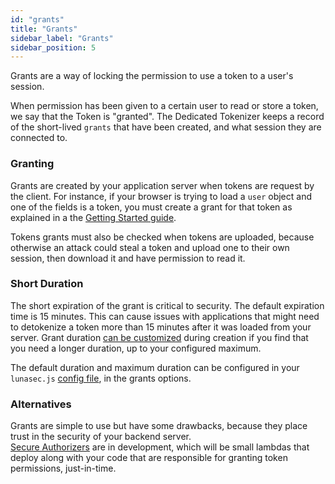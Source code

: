 ```yaml
---
id: "grants"
title: "Grants"
sidebar_label: "Grants"
sidebar_position: 5
---
```

<!--
  ~ Copyright by LunaSec (owned by Refinery Labs, Inc)
  ~
  ~ Licensed under the Creative Commons Attribution-ShareAlike 4.0 International
  ~ (the "License"); you may not use this file except in compliance with the
  ~ License. You may obtain a copy of the License at
  ~
  ~ https://creativecommons.org/licenses/by-sa/4.0/legalcode
  ~
  ~ See the License for the specific language governing permissions and
  ~ limitations under the License.
  ~
-->

Grants are a way of locking the permission to use a token to a user's session.

When permission has been given to a certain user to read or store a token, we say that the Token is "granted".
The Dedicated Tokenizer keeps a record of the short-lived `grants` that have been created, and what session they are connected to.

### Granting
Grants are created by your application server when tokens are request by the client.  For instance, if your browser is trying to load a
`user` object and one of the fields is a token, you must create a grant for that token as explained in a the [Getting Started guide](/pages/lunadefend/getting-started/dedicated-tokenizer/backend-setup/#checking-grants).

Tokens grants must also be checked when tokens are uploaded, because otherwise an attack could steal a token and upload one to their own session,
then download it and have permission to read it.  

### Short Duration
The short expiration of the grant is critical to security.  The default expiration time is 15 minutes.  This can cause issues with
applications that might need to detokenize a token more than 15 minutes after it was loaded from your server.  Grant duration 
[can be customized](/pages/lunadefend/node-sdk/classes/Grants/)
during creation if you find that you need a longer duration, up to your configured maximum.

The default duration and maximum duration can be configured in your `lunasec.js` [config file](/pages/lunadefend/cli-config/interfaces/DeploymentConfigOptions/), 
in the grants options. 

### Alternatives
Grants are simple to use but have some drawbacks, because they place trust in the security of your backend server.  
[Secure Authorizers](/pages/lunadefend/how-it-works/features/#lunasec-secure-authorizers)
are in development, which will be small lambdas that deploy along with your code that are responsible for granting token permissions, just-in-time.
